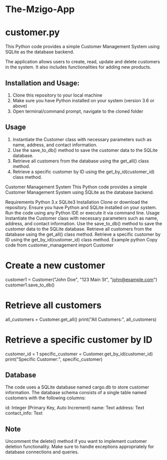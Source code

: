 # The-Mzigo-App

# customer.py
This Python code provides a simple Customer Management System using SQLite as the database backend.

The application allows users to create, read, update and delete customers in the system. It also includes functionalities for adding new products. 
## Installation and Usage:
1. Clone this repository to your local machine
2. Make sure you have Python installed on your  system (version 3.6 or above)
3. Open terminal/command prompt, navigate to the cloned folder

## Usage
1. Instantiate the Customer class with necessary parameters such as name, address, and contact information.
2. Use the save_to_db() method to save the customer data to the SQLite database.
3. Retrieve all customers from the database using the get_all() class method.
4. Retrieve a specific customer by ID using the get_by_id(customer_id) class method.


Customer Management System
This Python code provides a simple Customer Management System using SQLite as the database backend.

Requirements
Python 3.x
SQLite3
Installation
Clone or download the repository.
Ensure you have Python and SQLite installed on your system.
Run the code using any Python IDE or execute it via command line.
Usage
Instantiate the Customer class with necessary parameters such as name, address, and contact information.
Use the save_to_db() method to save the customer data to the SQLite database.
Retrieve all customers from the database using the get_all() class method.
Retrieve a specific customer by ID using the get_by_id(customer_id) class method.
Example
python
Copy code
from customer_management import Customer

# Create a new customer
customer1 = Customer("John Doe", "123 Main St", "john@example.com")
customer1.save_to_db()

# Retrieve all customers
all_customers = Customer.get_all()
print("All Customers:", all_customers)

# Retrieve a specific customer by ID
customer_id = 1
specific_customer = Customer.get_by_id(customer_id)
print("Specific Customer:", specific_customer)

## Database
The code uses a SQLite database named cargo.db to store customer information. The database schema consists of a single table named customers with the following columns:

id: Integer (Primary Key, Auto Increment)
name: Text
address: Text
contact_info: Text
## Note
Uncomment the delete() method if you want to implement customer deletion functionality.
Make sure to handle exceptions appropriately for database connections and queries.